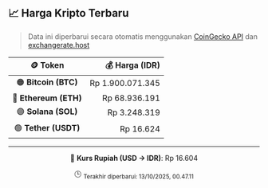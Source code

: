 

<!-- HARGA_KRIPTO -->
## 📈 Harga Kripto Terbaru

> Data ini diperbarui secara otomatis menggunakan [CoinGecko API](https://www.coingecko.com/) dan [exchangerate.host](https://exchangerate.host/)

<div align="center">

| 🪙 Token | 💰 Harga (IDR) |
|:------:|---------------:|
| 🟠 **Bitcoin (BTC)**   | Rp 1.900.071.345 |
| 🔵 **Ethereum (ETH)**  | Rp 68.936.191 |
| 🟣 **Solana (SOL)**    | Rp 3.248.319 |
| 🟢 **Tether (USDT)**   | Rp 16.624 |

---

💱 **Kurs Rupiah (USD → IDR)**: Rp 16.604

🕒 <sub>Terakhir diperbarui: 13/10/2025, 00.47.11</sub>

</div>
<!-- /HARGA_KRIPTO -->